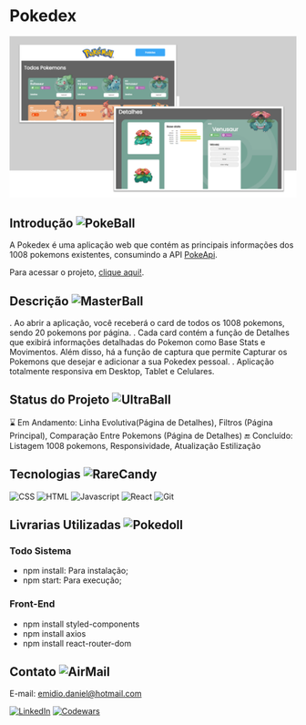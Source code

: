 # Pokedex

![Preview](./src/assets/readme-pokedex.png)

## Introdução ![PokeBall](https://raw.githubusercontent.com/PokeAPI/sprites/master/sprites/items/poke-ball.png)

A Pokedex é uma aplicação web que contém as principais informações dos 1008 pokemons existentes, consumindo a API [PokeApi](https://pokeapi.co/).

Para acessar o projeto, [clique aqui!](https://pokedex-ruddy-tau-65.vercel.app/).


## Descrição ![MasterBall](https://raw.githubusercontent.com/PokeAPI/sprites/master/sprites/items/master-ball.png)
. Ao abrir a aplicação, você receberá o card de todos os 1008 pokemons, sendo 20 pokemons por página.
. Cada card contém a função de Detalhes que exibirá informações detalhadas do Pokemon como Base Stats e Movimentos. Além disso, há a função de captura que permite Capturar os Pokemons que desejar e adicionar a sua Pokedex pessoal.
. Aplicação totalmente responsiva em Desktop, Tablet e Celulares.

## Status do Projeto ![UltraBall](https://raw.githubusercontent.com/PokeAPI/sprites/master/sprites/items/ultra-ball.png)
⌛ Em Andamento: Linha Evolutiva(Página de Detalhes), Filtros (Página Principal), Comparação Entre Pokemons (Página de Detalhes)
🔚 Concluído: Listagem 1008 pokemons, Responsividade, Atualização Estilização

## Tecnologias ![RareCandy](https://raw.githubusercontent.com/PokeAPI/sprites/master/sprites/items/rare-candy.png)

![CSS](https://img.shields.io/badge/CSS3-1572B6?style=for-the-badge&logo=css3&logoColor=white)
![HTML](https://img.shields.io/badge/HTML5-E34F26?style=for-the-badge&logo=html5&logoColor=white)
![Javascript](https://img.shields.io/badge/JavaScript-323330?style=for-the-badge&logo=javascript&logoColor=F7DF1E)
![React](https://img.shields.io/badge/React-20232A?style=for-the-badge&logo=react&logoColor=61DAFB)
![Git](https://img.shields.io/badge/GIT-E44C30?style=for-the-badge&logo=git&logoColor=white)

## Livrarias Utilizadas ![Pokedoll](https://raw.githubusercontent.com/PokeAPI/sprites/master/sprites/items/poke-doll.png)

### Todo Sistema
- npm install: Para instalação;
- npm start: Para execução;

### Front-End
- npm install styled-components
- npm install axios
- npm install react-router-dom

## Contato ![AirMail](https://raw.githubusercontent.com/PokeAPI/sprites/master/sprites/items/air-mail.png)

E-mail: emidio.daniel@hotmail.com

[![LinkedIn](https://img.shields.io/badge/LinkedIn-0077B5?style=for-the-badge&logo=linkedin&logoColor=white)](https://www.linkedin.com/in/danielemidio1988/)
[![Codewars](https://img.shields.io/badge/Codewars-B1361E?style=for-the-badge&logo=Codewars&logoColor=white)](https://www.codewars.com/users/DanielEmidio1988)
